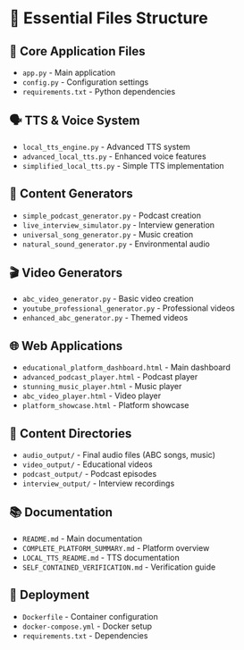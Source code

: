 # 📁 Essential Files Structure

## 🎯 Core Application Files
- `app.py` - Main application
- `config.py` - Configuration settings
- `requirements.txt` - Python dependencies

## 🗣️ TTS & Voice System  
- `local_tts_engine.py` - Advanced TTS system
- `advanced_local_tts.py` - Enhanced voice features
- `simplified_local_tts.py` - Simple TTS implementation

## 🎵 Content Generators
- `simple_podcast_generator.py` - Podcast creation
- `live_interview_simulator.py` - Interview generation
- `universal_song_generator.py` - Music creation
- `natural_sound_generator.py` - Environmental audio

## 🎬 Video Generators
- `abc_video_generator.py` - Basic video creation
- `youtube_professional_generator.py` - Professional videos
- `enhanced_abc_generator.py` - Themed videos

## 🌐 Web Applications
- `educational_platform_dashboard.html` - Main dashboard
- `advanced_podcast_player.html` - Podcast player
- `stunning_music_player.html` - Music player
- `abc_video_player.html` - Video player
- `platform_showcase.html` - Platform showcase

## 📁 Content Directories
- `audio_output/` - Final audio files (ABC songs, music)
- `video_output/` - Educational videos
- `podcast_output/` - Podcast episodes
- `interview_output/` - Interview recordings

## 📚 Documentation
- `README.md` - Main documentation
- `COMPLETE_PLATFORM_SUMMARY.md` - Platform overview
- `LOCAL_TTS_README.md` - TTS documentation
- `SELF_CONTAINED_VERIFICATION.md` - Verification guide

## 🚀 Deployment
- `Dockerfile` - Container configuration
- `docker-compose.yml` - Docker setup
- `requirements.txt` - Dependencies
